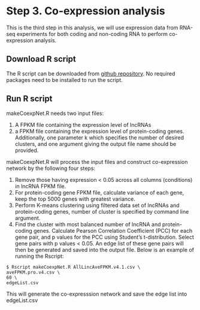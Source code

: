 # Step 3. Co-expression analysis
This is the third step in this analysis, we will use expression data from RNA-seq experiments for both coding and non-coding RNA to perform co-expression analysis.
## Download R script
The R script can be downloaded from [github repository](https://github.com/LiLabAtVT/LincRNA_MIMB). No required packages need to be installed to run the script.
## Run R script
makeCoexpNet.R needs two input files: 
1. A FPKM file containing the expression level of lncRNAs
2. a FPKM file containing the expression level of protein-coding genes.
Additionally, one parameter k which specifies the number of desired clusters, and one argument giving the output file name should be provided.

makeCoexpNet.R will process the input files and construct co-expression network by the following four steps:
1. Remove those having expression < 0.05 across all columns (conditions) in lncRNA FPKM file.
2. For protein-coding gene FPKM file, calculate variance of each gene, keep the top 5000 genes with greatest variance.
3. Perform K-means clustering using filtered data set of lncRNAs and protein-coding genes, number of cluster is specified by command line argument. 
4. Find the cluster with most balanced number of lncRNA and protein-coding genes. Calculate Pearson Correlation Coefficient (PCC) for each gene pair, and p values for the PCC using Student’s t-distribution. Select gene pairs with p values < 0.05. An edge list of these gene pairs will then be generated and saved into the output file.
Below is an example of running the Rscript:  
```shell
$ Rscript makeCoexpNet.R AllLincAveFPKM.v4.1.csv \
aveFPKM.pro.v4.csv \
60 \
edgeList.csv
```
This will generate the co-expresssion network and save the edge list into edgeList.csv
